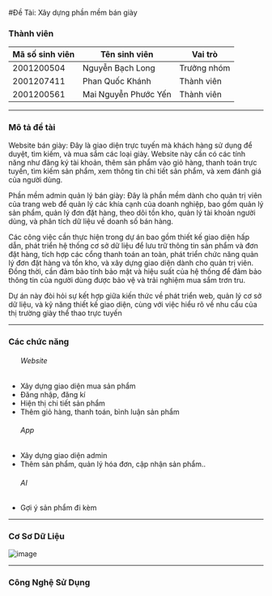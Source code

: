 #Đề Tài:  Xây dựng phần mềm bán giày

<h3>Thành viên</h3>
<table>
  <thead>
      <th>Mã số sinh viên</th>
      <th>Tên sinh viên</th>
      <th>Vai trò</th>
  </thead>

  <tbody>
      <tr>
        <td>2001200504</td>
        <td>Nguyễn Bạch Long</td>
        <td>Trưởng nhóm</td>
      </tr>
       <tr>
        <td>2001207411</td>
        <td> Phan Quốc Khánh</td>
        <td>Thành viên</td>
      </tr>
      <tr>
        <td>2001200561</td>
        <td>Mai Nguyễn Phước Yến</td>
        <td>Thành viên</td>
      </tr>
  
  </tbody>
</table>
<hr>

<h3>Mô tả đề tài</h3>

<p>  Website bán giày: Đây là giao diện trực tuyến mà khách hàng sử dụng để duyệt, tìm kiếm, và mua sắm các loại giày. Website này cần có các tính năng như đăng ký tài khoản, thêm sản phẩm vào giỏ hàng, thanh toán trực tuyến, tìm kiếm sản phẩm, xem thông tin chi tiết sản phẩm, và xem đánh giá của người dùng.</p>

 <p> Phần mềm admin quản lý bán giày: Đây là phần mềm dành cho quản trị viên của trang web để quản lý các khía cạnh của doanh nghiệp, bao gồm quản lý sản phẩm, quản lý đơn đặt hàng, theo dõi tồn kho, quản lý tài khoản người dùng, và phân tích dữ liệu về doanh số bán hàng.</p>
<p>
  Các công việc cần thực hiện trong dự án bao gồm thiết kế giao diện hấp dẫn, phát triển hệ thống cơ sở dữ liệu để lưu trữ thông tin sản phẩm và đơn đặt hàng, tích hợp các cổng thanh toán an toàn, phát triển chức năng quản lý đơn đặt hàng và tồn kho, và xây dựng giao diện dành cho quản trị viên. Đồng thời, cần đảm bảo tính bảo mật và hiệu suất của hệ thống để đảm bảo thông tin của người dùng được bảo vệ và trải nghiệm mua sắm trơn tru.
</p>

  Dự án này đòi hỏi sự kết hợp giữa kiến thức về phát triển web, quản lý cơ sở dữ liệu, và kỹ năng thiết kế giao diện, cùng với việc hiểu rõ về nhu cầu của thị trường giày thể thao trực tuyến

<hr>
<h3>Các chức năng</h3>
<ul>

  <h6>Website</h6>
  <li>Xây dựng giao diện mua sản phẩm</li>
  <li>Đăng nhập, đăng kí</li>
  <li>Hiện thị chi tiết sản phẩm</li>
  <li>Thêm giỏ hàng, thanh toán, bình luận sản phẩm</li>

  <h6>App</h6>
  <li>Xây dựng giao diện admin</li>
  <li>Thêm sản phẩm, quản lý hóa đơn, cập nhận sản phẩm..</li>

  <h6>AI</h6>
  <li>Gợi ý sản phẩm đi kèm</li>
</ul>


<hr>

<h3>Cơ Sơ Dữ Liệu</h3>


![image](https://github.com/T6-PTPM-2023-WEBSITE-BAN-GIAY/WebSite-BanGiay/assets/99789564/d2ddc0ec-c2cf-4a98-88e5-75e79a332f16)


<hr>
<h3>Công Nghệ Sử Dụng</h3>
<!-- <div style="display: flex">
  <img style ="width:50px; height: 50px" src="https://media2.giphy.com/media/eNAsjO55tPbgaor7ma/source.gif"/>
  <img  style ="width:50px; height: 50px" src ="https://i.giphy.com/media/kdFc8fubgS31b8DsVu/giphy.webp" />
  <img style ="width:50px; height: 50px" src ="https://th.bing.com/th/id/R.1aeae430194be3707abe3235142613d1?rik=mrHs1tUs9%2bRobQ&pid=ImgRaw&r=0&sres=1&sresct=1" />
  <img  style ="width:50px; height: 50px" src ="https://media1.giphy.com/media/V8y1y1FzxDETVUtQE4/giphy.gif" />
</div> -->
